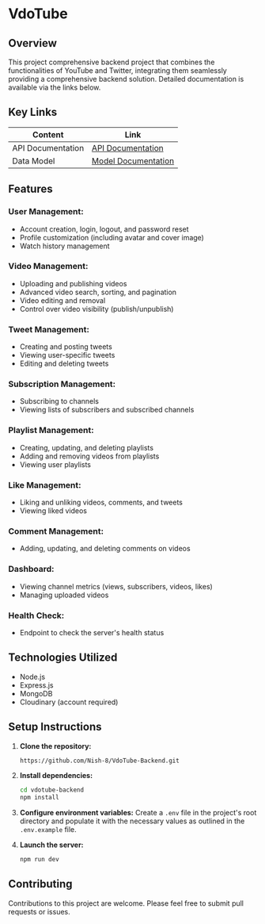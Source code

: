 # VdoTube

## Overview

This project comprehensive backend project that combines the functionalities of YouTube and Twitter, integrating them seamlessly providing a comprehensive backend solution. Detailed documentation is available via the links below.

## Key Links

| Content            | Link                                                                        |
| ------------------ | ----------------------------------------------------------------------------|
| API Documentation  | [API Documentation](https://documenter.getpostman.com/view/24856556/2sA3QtfBnV)    |
| Data Model         | [Model Documentation](https://app.eraser.io/workspace/YtPqZ1VogxGy1jzIDkzj)         |

## Features

### User Management:

- Account creation, login, logout, and password reset
- Profile customization (including avatar and cover image)
- Watch history management

### Video Management:

- Uploading and publishing videos
- Advanced video search, sorting, and pagination
- Video editing and removal
- Control over video visibility (publish/unpublish)

### Tweet Management:

- Creating and posting tweets
- Viewing user-specific tweets
- Editing and deleting tweets

### Subscription Management:

- Subscribing to channels
- Viewing lists of subscribers and subscribed channels

### Playlist Management:

- Creating, updating, and deleting playlists
- Adding and removing videos from playlists
- Viewing user playlists

### Like Management:

- Liking and unliking videos, comments, and tweets
- Viewing liked videos

### Comment Management:

- Adding, updating, and deleting comments on videos

### Dashboard:

- Viewing channel metrics (views, subscribers, videos, likes)
- Managing uploaded videos

### Health Check:

- Endpoint to check the server's health status

## Technologies Utilized

- Node.js 
- Express.js
- MongoDB
- Cloudinary (account required)

## Setup Instructions

1. **Clone the repository:**

    ```bash
    https://github.com/Nish-8/VdoTube-Backend.git
    ```

2. **Install dependencies:**

    ```bash
    cd vdotube-backend
    npm install
    ```

3. **Configure environment variables:**
    Create a `.env` file in the project's root directory and populate it with the necessary values as outlined in the `.env.example` file.

4. **Launch the server:**

    ```bash
    npm run dev
    ```

## Contributing

Contributions to this project are welcome. Please feel free to submit pull requests or issues.


